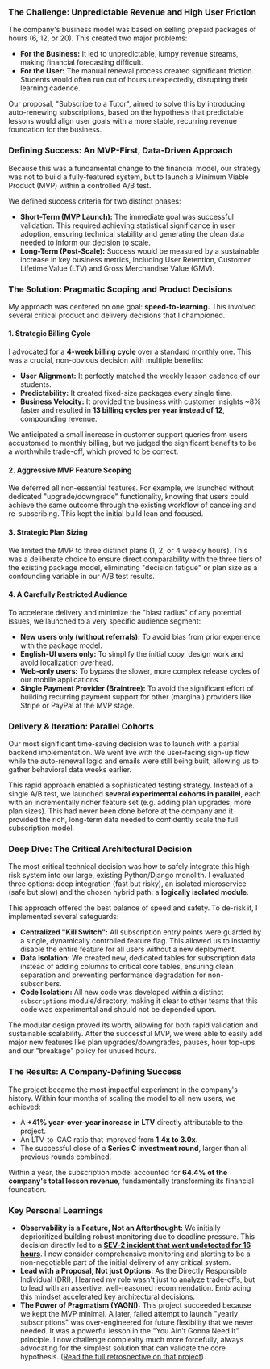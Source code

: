 ### **The Challenge: Unpredictable Revenue and High User Friction**

The company's business model was based on selling prepaid packages of hours (6, 12, or 20). This created two major problems:

*   **For the Business:** It led to unpredictable, lumpy revenue streams, making financial forecasting difficult.
*   **For the User:** The manual renewal process created significant friction. Students would often run out of hours unexpectedly, disrupting their learning cadence.

Our proposal, "Subscribe to a Tutor", aimed to solve this by introducing auto-renewing subscriptions, based on the hypothesis that predictable lessons would align user goals with a more stable, recurring revenue foundation for the business.

### **Defining Success: An MVP-First, Data-Driven Approach**

Because this was a fundamental change to the financial model, our strategy was not to build a fully-featured system, but to launch a Minimum Viable Product (MVP) within a controlled A/B test.

We defined success criteria for two distinct phases:
*   **Short-Term (MVP Launch):** The immediate goal was successful validation. This required achieving statistical significance in user adoption, ensuring technical stability and generating the clean data needed to inform our decision to scale.
*   **Long-Term (Post-Scale):** Success would be measured by a sustainable increase in key business metrics, including User Retention, Customer Lifetime Value (LTV) and Gross Merchandise Value (GMV).

### **The Solution: Pragmatic Scoping and Product Decisions**

My approach was centered on one goal: **speed-to-learning.** This involved several critical product and delivery decisions that I championed.

#### **1. Strategic Billing Cycle**
I advocated for a **4-week billing cycle** over a standard monthly one. This was a crucial, non-obvious decision with multiple benefits:
*   **User Alignment:** It perfectly matched the weekly lesson cadence of our students.
*   **Predictability:** It created fixed-size packages every single time.
*   **Business Velocity:** It provided the business with customer insights ~8% faster and resulted in **13 billing cycles per year instead of 12**, compounding revenue.

We anticipated a small increase in customer support queries from users accustomed to monthly billing, but we judged the significant benefits to be a worthwhile trade-off, which proved to be correct.

#### **2. Aggressive MVP Feature Scoping**
We deferred all non-essential features. For example, we launched without dedicated "upgrade/downgrade" functionality, knowing that users could achieve the same outcome through the existing workflow of canceling and re-subscribing. This kept the initial build lean and focused.

#### **3. Strategic Plan Sizing**
We limited the MVP to three distinct plans (1, 2, or 4 weekly hours). This was a deliberate choice to ensure direct comparability with the three tiers of the existing package model, eliminating "decision fatigue" or plan size as a confounding variable in our A/B test results.

#### **4. A Carefully Restricted Audience**
To accelerate delivery and minimize the "blast radius" of any potential issues, we launched to a very specific audience segment:
*   **New users only (without referrals):** To avoid bias from prior experience with the package model.
*   **English-UI users only:** To simplify the initial copy, design work and avoid localization overhead.
*   **Web-only users:** To bypass the slower, more complex release cycles of our mobile applications.
*   **Single Payment Provider (Braintree):** To avoid the significant effort of building recurring payment support for other (marginal) providers like Stripe or PayPal at the MVP stage.

### **Delivery & Iteration: Parallel Cohorts**

Our most significant time-saving decision was to launch with a partial backend implementation. We went live with the user-facing sign-up flow while the auto-renewal logic and emails were still being built, allowing us to gather behavioral data weeks earlier.

This rapid approach enabled a sophisticated testing strategy. Instead of a single A/B test, we launched **several experimental cohorts in parallel**, each with an incrementally richer feature set (e.g. adding plan upgrades, more plan sizes). This had never been done before at the company and it provided the rich, long-term data needed to confidently scale the full subscription model.

### **Deep Dive: The Critical Architectural Decision**

The most critical technical decision was how to safely integrate this high-risk system into our large, existing Python/Django monolith. I evaluated three options: deep integration (fast but risky), an isolated microservice (safe but slow) and the chosen hybrid path: a **logically isolated module**.

This approach offered the best balance of speed and safety. To de-risk it, I implemented several safeguards:

*   **Centralized "Kill Switch":** All subscription entry points were guarded by a single, dynamically controlled feature flag. This allowed us to instantly disable the entire feature for all users without a new deployment.
*   **Data Isolation:** We created new, dedicated tables for subscription data instead of adding columns to critical core tables, ensuring clean separation and preventing performance degradation for non-subscribers.
*   **Code Isolation:** All new code was developed within a distinct `subscriptions` module/directory, making it clear to other teams that this code was experimental and should not be depended upon.

The modular design proved its worth, allowing for both rapid validation and sustainable scalability. After the successful MVP, we were able to easily add major new features like plan upgrades/downgrades, pauses, hour top-ups and our "breakage" policy for unused hours.

### **The Results: A Company-Defining Success**

The project became the most impactful experiment in the company's history. Within four months of scaling the model to all new users, we achieved:
*   A **+41% year-over-year increase in LTV** directly attributable to the project.
*   An LTV-to-CAC ratio that improved from **1.4x to 3.0x**.
*   The successful close of a **Series C investment round**, larger than all previous rounds combined.

Within a year, the subscription model accounted for **64.4% of the company's total lesson revenue**, fundamentally transforming its financial foundation.

### **Key Personal Learnings**

*   **Observability is a Feature, Not an Afterthought:** We initially deprioritized building robust monitoring due to deadline pressure. This decision directly led to a **[SEV-2 incident that went undetected for 16 hours](#casestudy-incident-74)**. I now consider comprehensive monitoring and alerting to be a non-negotiable part of the initial delivery of any critical system.
*   **Lead with a Proposal, Not just Options:** As the Directly Responsible Individual (DRI), I learned my role wasn't just to analyze trade-offs, but to lead with an assertive, well-reasoned recommendation. Embracing this mindset accelerated key architectural decisions.
*   **The Power of Pragmatism (YAGNI):** This project succeeded because we kept the MVP minimal. A later, failed attempt to launch "yearly subscriptions" was over-engineered for future flexibility that we never needed. It was a powerful lesson in the "You Ain't Gonna Need It" principle. I now challenge complexity much more forcefully, always advocating for the simplest solution that can validate the core hypothesis. ([Read the full retrospective on that project](#casestudy-yearly-subscriptions)).
